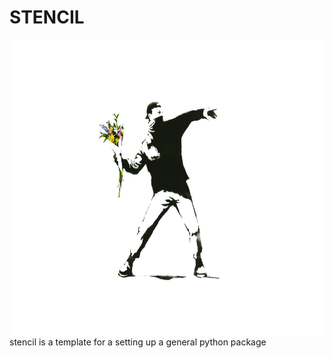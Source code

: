 STENCIL
=====================================================================================================

<img align="right" src="docs/stencil.jpeg" height="475" width="1400">

stencil is a template for a setting up a general python package

